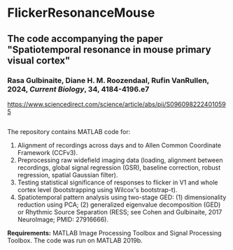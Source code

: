 # FlickerResonanceMouse

## The code accompanying the paper "Spatiotemporal resonance in mouse primary visual cortex"

### Rasa Gulbinaite, Diane H. M. Roozendaal, Rufin VanRullen, 2024, _Current Biology_, 34, 4184-4196.e7
https://www.sciencedirect.com/science/article/abs/pii/S0960982224010595
##
The repository contains MATLAB code for:
1. Alignment of recordings across days and to Allen Common Coordinate Framework (CCFv3). 
2. Preprocessing raw widefield imaging data (loading, alignment between recordings, global signal regression (GSR), baseline correction, robust regression, spatial Gaussian filter).
3. Testing statistical significance of responses to flicker in V1 and whole cortex level (bootstrapping using Wilcox's bootstrap-t).
4. Spatiotemporal pattern analysis using two-stage GED: (1) dimensionality reduction using PCA; (2) generalized eigenvalue decomposition (GED) or Rhythmic Source Separation (RESS; see Cohen and Gulbinaite, 2017 NeuroImage; PMID: 27916666).

**Requirements:** MATLAB Image Processing Toolbox and Signal Processing Toolbox. The code was run on MATLAB 2019b.
